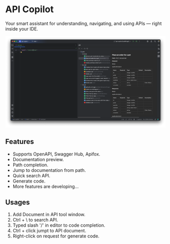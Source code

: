 # API Copilot
Your smart assistant for understanding, navigating, and using APIs — right inside your IDE.

![](screenshoots/api-copilot.png)

## Features
- Supports OpenAPI, Swagger Hub, Apifox.
- Documentation preview.
- Path completion.
- Jump to documentation from path.
- Quick search API.
- Generate code.
- More features are developing...

## Usages
1. Add Document in API tool window.
2. Ctrl + \ to search API.
3. Typed slash '/' in editor to code completion.
4. Ctrl + click jumpt to API document.
5. Right-click on request for generate code.
